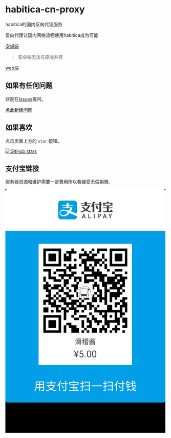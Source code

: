 # habitica-cn-proxy
habitica的国内反向代理服务

反向代理让国内网络流畅使用habitica成为可能

[安卓端](https://github.com/EYHN/habitica-cn-proxy/releases)

> 安卓端无法与原版并存

[web端](https://habitica.huaji8.top)

## 如果有任何问题

欢迎在[Issues](https://github.com/EYHN/habitica-cn-proxy/issues)提问。

[点此新建问题](https://github.com/EYHN/habitica-cn-proxy/issues/new)

## 如果喜欢

点击页面上方的 `star` 按钮。

[![GitHub stars](https://img.shields.io/github/stars/badges/shields.svg?style=social&label=Star)]()

## 支付宝链接

服务器资源和维护需要一定费用所以我接受无偿捐赠。

<img alt="捐赠二维码" src="https://github.com/EYHN/habitica-cn-proxy/blob/master/%E6%8D%90%E8%B5%A0%E4%BA%8C%E7%BB%B4%E7%A0%81.jpg?raw=true" width="500px" />
